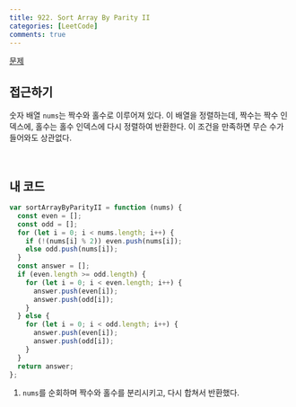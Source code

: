 ```yaml
---
title: 922. Sort Array By Parity II
categories: [LeetCode]
comments: true
---
```


[문제](https://leetcode.com/problems/sort-array-by-parity-ii/)

## 접근하기

숫자 배열 `nums`는 짝수와 홀수로 이루어져 있다. 이 배열을 정렬하는데, 짝수는 짝수 인덱스에, 홀수는 홀수 인덱스에 다시 정렬하여 반환한다. 이 조건을 만족하면 무슨 수가 들어와도 상관없다.

<br>

## 내 코드

```js
var sortArrayByParityII = function (nums) {
  const even = [];
  const odd = [];
  for (let i = 0; i < nums.length; i++) {
    if (!(nums[i] % 2)) even.push(nums[i]);
    else odd.push(nums[i]);
  }
  const answer = [];
  if (even.length >= odd.length) {
    for (let i = 0; i < even.length; i++) {
      answer.push(even[i]);
      answer.push(odd[i]);
    }
  } else {
    for (let i = 0; i < odd.length; i++) {
      answer.push(even[i]);
      answer.push(odd[i]);
    }
  }
  return answer;
};
```

1. `nums`를 순회하며 짝수와 홀수를 분리시키고, 다시 합쳐서 반환했다.
